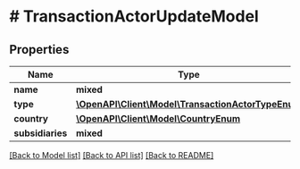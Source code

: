 # # TransactionActorUpdateModel

## Properties

Name | Type | Description | Notes
------------ | ------------- | ------------- | -------------
**name** | **mixed** |  | [optional]
**type** | [**\OpenAPI\Client\Model\TransactionActorTypeEnum**](TransactionActorTypeEnum.md) |  | [optional]
**country** | [**\OpenAPI\Client\Model\CountryEnum**](CountryEnum.md) |  | [optional]
**subsidiaries** | **mixed** |  | [optional]

[[Back to Model list]](../../README.md#models) [[Back to API list]](../../README.md#endpoints) [[Back to README]](../../README.md)
